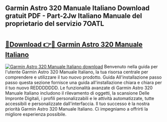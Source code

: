 ## Garmin Astro 320 Manuale Italiano Download gratuit PDF - Part-2Jw Italiano Manuale del proprietario del servizio 7OATL

# <h2><a href="http://dfg6kj.blite.top/?on=Garmin+Astro+320+Manuale+Italiano">🔗Download 👉🔴 Garmin Astro 320 Manuale Italiano</a></h2>

[![Garmin Astro 320 Manuale Italiano download](https://i.imgur.com/lujVjoI.png)](http://dfg6kj.blite.top/?on=Garmin+Astro+320+Manuale+Italiano)
Benvenuto nella guida per l'utente Garmin Astro 320 Manuale Italiano, la tua risorsa centrale per comprendere e utilizzare il tuo nuovo prodotto. Guida All'installazione passo passo questa sezione fornisce una guida all'installazione chiara e chiara per il tuo nuovo REDDDDDDD. Le funzionalità avanzate di Garmin Astro 320 Manuale Italiano includono il rilevamento di oggetti, la scansione Delle Impronte Digitali, i profili personalizzabili e le attività automatizzate, tutte accessibili e personalizzate dall'interfaccia. Il tuo successo è la nostra priorità Garmin Astro 320 Manuale Italiano. Ci impegniamo a offrirti la migliore esperienza possibile.
